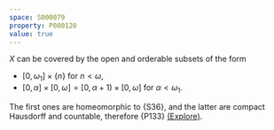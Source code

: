 ```yaml
---
space: S000079
property: P000120
value: true
---
```


$X$ can be covered by the open and orderable subsets of the form
- $[0,\omega_1]{\times}\{n\}$ for $n<\omega$, 
- $[0,\alpha]{\times}[0,\omega]=[0,\alpha+1){\times}[0,\omega]$
for $\alpha<\omega_1$.

The first ones are homeomorphic to {S36},
and the latter are compact Hausdorff and countable,
therefore {P133} [(Explore)](https://topology.pi-base.org/spaces?q=countable%2BT_2%2Bcompact%2B%7ELOTS).
